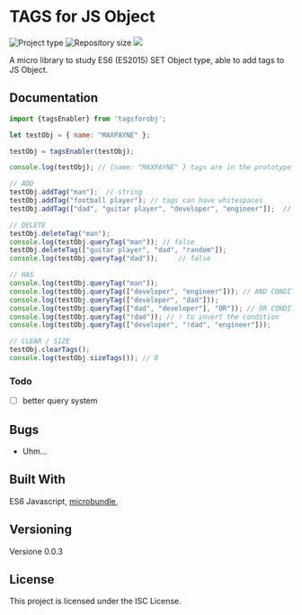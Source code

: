 # TAGS for JS Object

![](https://img.shields.io/badge/type-JS_Library-brightgreen.svg "Project type")
![](https://img.shields.io/github/repo-size/LorenzoCorbella74/tagsforobj "Repository size")
![](https://img.shields.io/github/package-json/v/LorenzoCorbella74/tagsforobj)

A micro library to study ES6 (ES2015) SET Object type, able to add tags to JS Object.


## Documentation
```javascript
import {tagsEnabler} from 'tagsforobj';

let testObj = { name: "MAXPAYNE" };

testObj = tagsEnabler(testObj);

console.log(testObj); // {name: "MAXPAYNE" } tags are in the prototype...

// ADD
testObj.addTag("man");  // string
testObj.addTag("football player"); // tags can have whitespaces
testObj.addTag(["dad", "guitar player", "developer", "engineer"]);  // array of strings

// DELETE
testObj.deleteTag("man");
console.log(testObj.queryTag("man")); // false
testObj.deleteTag(["guitar player", "dad", "random"]);
console.log(testObj.queryTag("dad"));     // false

// HAS
console.log(testObj.queryTag("man")); 
console.log(testObj.queryTag(["developer", "engineer"])); // AND CONDITION is the DEFAULT
console.log(testObj.queryTag(["developer", "dad"]));
console.log(testObj.queryTag(["dad", "developer"], "OR")); // OR CONDITION
console.log(testObj.queryTag("!dad")); // ! to invert the condition
console.log(testObj.queryTag(["developer", "!dad", "engineer"]));

// CLEAR / SIZE
testObj.clearTags();
console.log(testObj.sizeTags()); // 0
```

### Todo
- [ ] better query system


## Bugs
- Uhm...

## Built With

ES6 Javascript, [microbundle](https://github.com/developit/microbundle),

## Versioning

Versione 0.0.3

## License

This project is licensed under the ISC License.